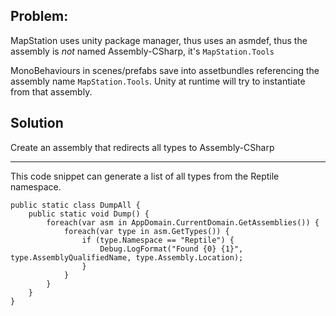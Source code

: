 ## Problem:

MapStation uses unity package manager, thus uses an asmdef, thus the assembly is
*not* named Assembly-CSharp, it's `MapStation.Tools`

MonoBehaviours in scenes/prefabs save into assetbundles referencing the
assembly name `MapStation.Tools`.  Unity at runtime will try to instantiate from
that assembly.

## Solution

Create an assembly that redirects all types to Assembly-CSharp

---

This code snippet can generate a list of all types from the Reptile namespace.

```
public static class DumpAll {
    public static void Dump() {
        foreach(var asm in AppDomain.CurrentDomain.GetAssemblies()) {
            foreach(var type in asm.GetTypes()) {
                if (type.Namespace == "Reptile") {
                    Debug.LogFormat("Found {0} {1}", type.AssemblyQualifiedName, type.Assembly.Location);
                }
            }
        }
    }
}


